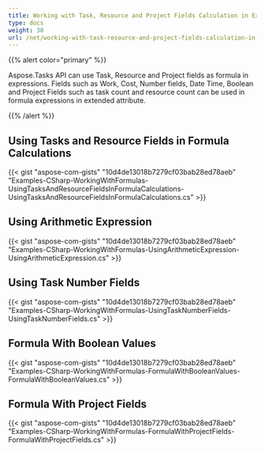 ```yaml
---
title: Working with Task, Resource and Project Fields Calculation in Expressions
type: docs
weight: 30
url: /net/working-with-task-resource-and-project-fields-calculation-in-expressions/
---
```


{{% alert color="primary" %}} 

Aspose.Tasks API can use Task, Resource and Project fields as formula in expressions. Fields such as Work, Cost, Number fields, Date Time, Boolean and Project Fields such as task count and resource count can be used in formula expressions in extended attribute.

{{% /alert %}} 
## **Using Tasks and Resource Fields in Formula Calculations**
{{< gist "aspose-com-gists" "10d4de13018b7279cf03bab28ed78aeb" "Examples-CSharp-WorkingWithFormulas-UsingTasksAndResourceFieldsInFormulaCalculations-UsingTasksAndResourceFieldsInFormulaCalculations.cs" >}}

## **Using Arithmetic Expression**
{{< gist "aspose-com-gists" "10d4de13018b7279cf03bab28ed78aeb" "Examples-CSharp-WorkingWithFormulas-UsingArithmeticExpression-UsingArithmeticExpression.cs" >}}
## **Using Task Number Fields**
{{< gist "aspose-com-gists" "10d4de13018b7279cf03bab28ed78aeb" "Examples-CSharp-WorkingWithFormulas-UsingTaskNumberFields-UsingTaskNumberFields.cs" >}}
## **Formula With Boolean Values**
{{< gist "aspose-com-gists" "10d4de13018b7279cf03bab28ed78aeb" "Examples-CSharp-WorkingWithFormulas-FormulaWithBooleanValues-FormulaWithBooleanValues.cs" >}}
## **Formula With Project Fields**
{{< gist "aspose-com-gists" "10d4de13018b7279cf03bab28ed78aeb" "Examples-CSharp-WorkingWithFormulas-FormulaWithProjectFields-FormulaWithProjectFields.cs" >}}
